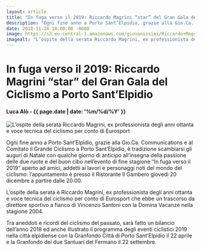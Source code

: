 ```yaml
---
layout: article
title: "In fuga verso il 2019: Riccardo Magrini “star” del Gran Gala del Ciclismo a Porto Sant’Elpidio"
description: "Ogni fine anno a Porto Sant’Elpidio, grazie alla Gio.Ca. Communications e al Comitato il Grande Ciclismo a Porto Sant’Elpidio, è tradizione scambiarsi gli auguri di Natale con qualche giorno di anticipo all’insegna della passione delle due ruote e del buon cibo nell’evento di fine stagione “In fuga verso il 2019” aperto ad amici, addetti ai lavori e personaggi noti del mondo del ciclismo: l’appuntamento è presso il Ristorante Il Gambero giovedì 20 dicembre a partire dalle 20:00."
date: 2018-11-28 10:00:00 -0600
image: https://s3.eu-central-1.amazonaws.com/giovanissimi/Riccardo+Magrini.jpg
imagealt: "L’ospite della serata Riccardo Magrini, ex professionista degli anni ottanta e voce tecnica del ciclismo per conto di Eurosport"
---
```


# In fuga verso il 2019: Riccardo Magrini “star” del Gran Gala del Ciclismo a Porto Sant’Elpidio

#### Luca Alò - {{ page.date | date: '%m/%d/%Y' }}

![L’ospite della serata Riccardo Magrini, ex professionista degli anni ottanta e voce tecnica del ciclismo per conto di Eurosport](https://s3.eu-central-1.amazonaws.com/giovanissimi/Riccardo+Magrini.jpg)

Ogni fine anno a Porto Sant’Elpidio, grazie alla Gio.Ca. Communications e al Comitato il Grande Ciclismo a Porto Sant’Elpidio, è tradizione scambiarsi gli auguri di Natale con qualche giorno di anticipo all’insegna della passione delle due ruote e del buon cibo nell’evento di fine stagione “In fuga verso il 2019” aperto ad amici, addetti ai lavori e personaggi noti del mondo del ciclismo: l’appuntamento è presso il Ristorante Il Gambero giovedì 20 dicembre a partire dalle 20:00.

L’ospite della serata è Riccardo Magrini, ex professionista degli anni ottanta e voce tecnica del ciclismo per conto di Eurosport che ebbe un trascorso da direttore sportivo a fianco di Vincenzo Santoni con la Domina Vacanze nella stagione 2004.

Tra aneddoti e ricordi del ciclismo del passato, sarà fatto un bilancio dell’anno 2018 ed anche illustrato il programma degli eventi ciclistici 2019 nella città elpidiense con la Granfondo Città di Porto Sant’Elpidio il 22 aprile e la Granfondo dei due Santuari del Fermano il 22 settembre.